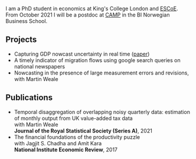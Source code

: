 I am a PhD student in economics at King's College London and [ESCoE](https://www.escoe.ac.uk/). From October 2021 I will be a postdoc at [CAMP](https://www.bi.edu/research/research-centres/centre-of-applied-macroeconomics-and-commodity-prices/) in the BI Norwegian Business School.

## Projects

- Capturing GDP nowcast uncertainty in real time ([paper](https://arxiv.org/abs/2012.02601))
- A timely indicator of migration flows using google search queries on national newspapers
- Nowcasting in the presence of large measurement errors and revisions, with Martin Weale

## Publications

- Temporal disaggregation of overlapping noisy quarterly data: estimation of monthly output from UK value-added tax data<br/>
with Martin Weale<br/>
**Journal of the Royal Statistical Society (Series A)**, 2021
- The financial foundations of the productivity puzzle<br/>
with Jagjit S. Chadha and Amit Kara<br/>
**National Institute Economic Review**, 2017
 

<!---**Bold** and _Italic_ and `Code` text--->

<!---[Link](url) and ![Image](src)--->
